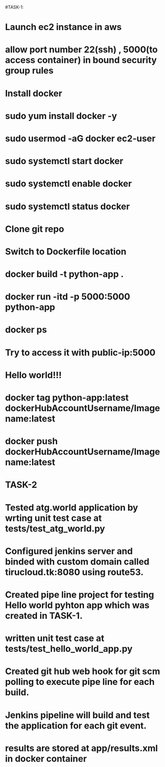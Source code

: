 #TASK-1:
# Launch ec2 instance in aws
# allow port number 22(ssh) , 5000(to access container) in bound security group rules
# Install docker
# sudo yum install docker -y
# sudo usermod -aG docker ec2-user
# sudo systemctl start docker
# sudo systemctl enable docker
# sudo systemctl status docker
# Clone git repo
# Switch to Dockerfile location
# docker build -t python-app .
# docker run -itd -p 5000:5000 python-app 
# docker ps
# Try to access it with public-ip:5000
# Hello world!!!
# docker tag python-app:latest dockerHubAccountUsername/Imagename:latest
# docker push dockerHubAccountUsername/Imagename:latest

# TASK-2
# Tested atg.world application by wrting unit test case at tests/test_atg_world.py
# Configured jenkins server and binded with custom domain called tirucloud.tk:8080 using route53.
# Created pipe line project for testing Hello world pyhton app which was created in TASK-1.
# written unit test case at tests/test_hello_world_app.py
# Created git hub web hook for git scm polling to execute pipe line for each build.
# Jenkins pipeline will build and test the application for each git event.
# results are stored at app/results.xml in docker container
